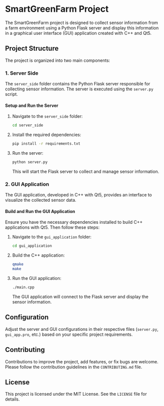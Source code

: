 # SmartGreenFarm Project

The SmartGreenFarm project is designed to collect sensor information from a farm environment using a Python Flask server and display this information in a graphical user interface (GUI) application created with C++ and Qt5.

## Project Structure

The project is organized into two main components:

### 1. Server Side

The `server_side` folder contains the Python Flask server responsible for collecting sensor information. The server is executed using the `server.py` script.

#### Setup and Run the Server

1. Navigate to the `server_side` folder:

   ```bash
   cd server_side
   ```

2. Install the required dependencies:

   ```bash
   pip install -r requirements.txt
   ```

3. Run the server:

   ```bash
   python server.py
   ```

   This will start the Flask server to collect and manage sensor information.

### 2. GUI Application

The GUI application, developed in C++ with Qt5, provides an interface to visualize the collected sensor data.

#### Build and Run the GUI Application

Ensure you have the necessary dependencies installed to build C++ applications with Qt5. Then follow these steps:

1. Navigate to the `gui_application` folder:

   ```bash
   cd gui_application
   ```

2. Build the C++ application:

   ```bash
   qmake
   make
   ```

3. Run the GUI application:

   ```bash
   ./main.cpp
   ```

   The GUI application will connect to the Flask server and display the sensor information.

## Configuration

Adjust the server and GUI configurations in their respective files (`server.py`, `gui_app.pro`, etc.) based on your specific project requirements.

## Contributing

Contributions to improve the project, add features, or fix bugs are welcome. Please follow the contribution guidelines in the `CONTRIBUTING.md` file.

## License

This project is licensed under the MIT License. See the `LICENSE` file for details.
